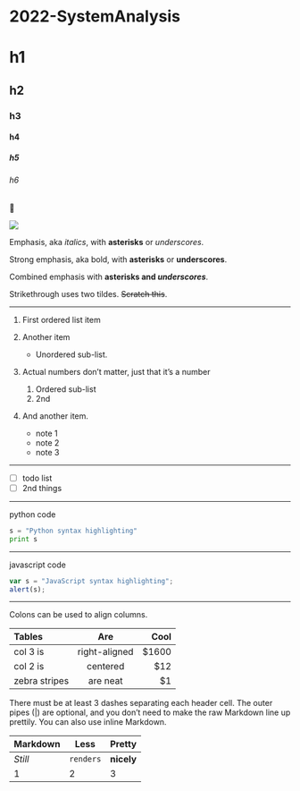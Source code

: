 # 2022-SystemAnalysis

# h1
## h2
### h3
#### h4
##### h5
###### h6

:cactus: 

![](https://i.imgur.com/jZgpKR7.png)



Emphasis, aka *italics*, with **asterisks** or *underscores*.

Strong emphasis, aka bold, with **asterisks** or **underscores**.

Combined emphasis with **asterisks and *underscores***.

Strikethrough uses two tildes. ~~Scratch this~~.

---

1. First ordered list item

2. Another item
    - Unordered sub-list.

3. Actual numbers don’t matter, just that it’s a number
    1. Ordered sub-list
    2. 2nd
4. And another item.
    - note 1
    - note 2
    - note 3

---

- [ ] todo list
- [ ] 2nd things

---

python code

```python
s = "Python syntax highlighting"
print s
```

---

javascript code

```javascript
var s = "JavaScript syntax highlighting";
alert(s);
```

---

Colons can be used to align columns.

| Tables | Are | Cool |
| :-------- | :--------: | --------: |
| col 3 is     | right-aligned     | $1600     |
|col 2 is|centered|$12|
|zebra stripes	|are neat|$1|



There must be at least 3 dashes separating each header cell.
The outer pipes (|) are optional, and you don’t need to make the
raw Markdown line up prettily. You can also use inline Markdown.

| Markdown |Less |Pretty |
| -------- | -------- | -------- |
| *Still* | `renders`|**nicely**|
| 1|2|3|

